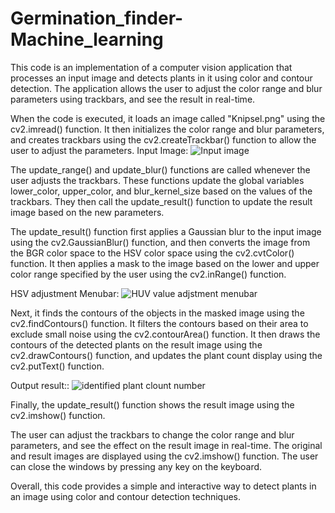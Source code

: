 # Germination_finder-Machine_learning
This code is an implementation of a computer vision application that processes an input image and detects plants in it using color and contour detection. The application allows the user to adjust the color range and blur parameters using trackbars, and see the result in real-time.

When the code is executed, it loads an image called "Knipsel.png" using the cv2.imread() function. It then initializes the color range and blur parameters, and creates trackbars using the cv2.createTrackbar() function to allow the user to adjust the parameters.
Input Image:
![Input image](https://user-images.githubusercontent.com/121043136/230652496-d650cea5-70a1-4c41-b115-bba629e9a66e.PNG)


The update_range() and update_blur() functions are called whenever the user adjusts the trackbars. These functions update the global variables lower_color, upper_color, and blur_kernel_size based on the values of the trackbars. They then call the update_result() function to update the result image based on the new parameters.

The update_result() function first applies a Gaussian blur to the input image using the cv2.GaussianBlur() function, and then converts the image from the BGR color space to the HSV color space using the cv2.cvtColor() function. It then applies a mask to the image based on the lower and upper color range specified by the user using the cv2.inRange() function.

HSV adjustment Menubar:
![HUV value adjstment menubar](https://user-images.githubusercontent.com/121043136/230652668-f17c9120-5e51-4537-a647-22a0f385de1d.PNG)


Next, it finds the contours of the objects in the masked image using the cv2.findContours() function. It filters the contours based on their area to exclude small noise using the cv2.contourArea() function. It then draws the contours of the detected plants on the result image using the cv2.drawContours() function, and updates the plant count display using the cv2.putText() function.

Output result::
![identified plant clount number](https://user-images.githubusercontent.com/121043136/230652734-66686c1c-14ef-4799-aa4a-0941156838ac.PNG)

Finally, the update_result() function shows the result image using the cv2.imshow() function.

The user can adjust the trackbars to change the color range and blur parameters, and see the effect on the result image in real-time. The original and result images are displayed using the cv2.imshow() function. The user can close the windows by pressing any key on the keyboard.

Overall, this code provides a simple and interactive way to detect plants in an image using color and contour detection techniques.





